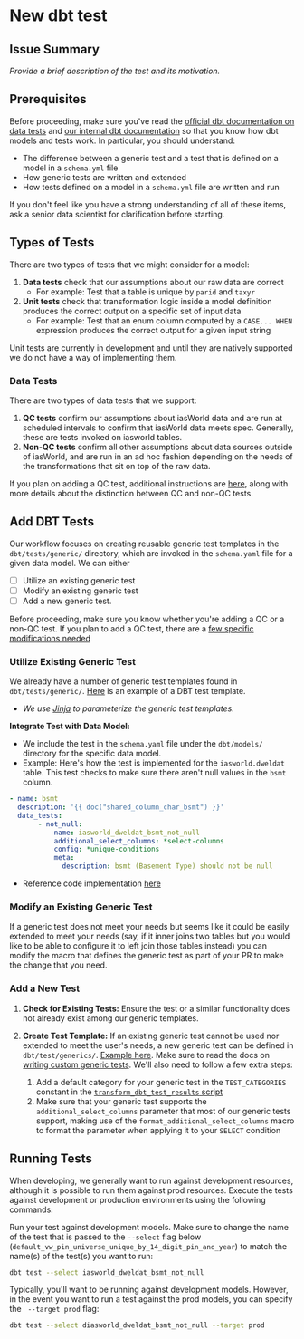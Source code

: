 # New dbt test

## Issue Summary

_Provide a brief description of the test and its motivation._

## Prerequisites

Before proceeding, make sure you've read the [official dbt documentation on data tests](https://docs.getdbt.com/docs/build/data-tests) and [our internal dbt documentation](https://github.com/ccao-data/data-architecture/blob/master/dbt/README.md) so that you know how dbt models and tests work. In particular, you should understand:

* The difference between a generic test and a test that is defined on a model in a `schema.yml` file
* How generic tests are written and extended
* How tests defined on a model in a `schema.yml` file are written and run

If you don't feel like you have a strong understanding of all of these items, ask a senior data scientist for clarification before starting.

## Types of Tests

There are two types of tests that we might consider for a model:

1. **Data tests** check that our assumptions about our raw data are correct
    * For example: Test that a table is unique by `parid` and `taxyr`
2. **Unit tests** check that transformation logic inside a model definition
   produces the correct output on a specific set of input data
    * For example: Test that an enum column computed by a `CASE... WHEN`
      expression produces the correct output for a given input string

Unit tests are currently in development and until they are natively supported we do not have a way of implementing them.

### Data Tests

There are two types of data tests that we support:

1. **QC tests** confirm our assumptions about iasWorld data and are run at
   scheduled intervals to confirm that iasWorld data meets spec. Generally, these
   are tests invoked on iasworld tables.
3. **Non-QC tests** confirm all other assumptions about data sources outside
   of iasWorld, and are run in an ad hoc fashion depending on the needs of
   the transformations that sit on top of the raw data.

If you plan on adding a QC test, additional instructions are [here](https://github.com/ccao-data/data-architecture/blob/master/dbt/README.md#adding-data-tests), along with more details about the distinction between QC and non-QC tests.

## Add DBT Tests

Our workflow focuses on creating reusable generic test templates in the `dbt/tests/generic/` directory, which are invoked in the `schema.yaml` file for a given data model.
We can either
- [ ] Utilize an existing generic test
- [ ] Modify an existing generic test
- [ ] Add a new generic test.

Before proceeding, make sure you know whether you're adding a QC or a non-QC test. If you plan to add a QC test, there are a [few specific modifications needed](https://github.com/ccao-data/data-architecture/blob/master/dbt/README.md#adding-qc-tests) 

### Utilize Existing Generic Test

We already have a number of generic test templates found in `dbt/tests/generic/`. [Here](https://github.com/ccao-data/data-architecture/blob/master/dbt/tests/generic/test_unique_combination_of_columns.sql) is an example of a DBT test template.
   - _We use [Jinja](https://jinja.palletsprojects.com/en/3.1.x/templates/) to parameterize the generic test templates._

**Integrate Test with Data Model:**
   - We include the test in the `schema.yaml` file under the `dbt/models/` directory for the specific data model.
   - Example: Here's how the test is implemented for the `iasworld.dweldat` table. This test checks to make sure there aren't null values in the `bsmt` column.

 ```yaml
 - name: bsmt
   description: '{{ doc("shared_column_char_bsmt") }}'
   data_tests:
        - not_null:
            name: iasworld_dweldat_bsmt_not_null
            additional_select_columns: *select-columns
            config: *unique-conditions
            meta:
              description: bsmt (Basement Type) should not be null
 ```
   - Reference code implementation [here](https://github.com/ccao-data/data-architecture/blob/bce7ae1f78c9858a937192ab009c4f873f671917/dbt/models/iasworld/schema/iasworld.dweldat.yml#L93)

### Modify an Existing Generic Test

If a generic test does not meet your needs but seems like it could be easily extended to meet your needs (say, if it inner
joins two tables but you would like to be able to configure it to left join those tables instead) you can modify the macro
that defines the generic test as part of your PR to make the change that you need.

### Add a New Test

1. **Check for Existing Tests:** Ensure the test or a similar functionality does not already exist among our generic templates. 

2. **Create Test Template:** If an existing generic test cannot be used nor extended to meet the user's needs, a new generic test can be defined in `dbt/test/generics/`. [Example here](https://github.com/ccao-data/data-architecture/blob/master/dbt/tests/generic/test_unique_combination_of_columns.sql). Make sure to read the docs on [writing custom generic tests](https://docs.getdbt.com/best-practices/writing-custom-generic-tests). We'll also need to follow a few extra steps:
   1. Add a default category for your generic test in
        the `TEST_CATEGORIES` constant in the [`transform_dbt_test_results`
        script](https://github.com/ccao-data/data-architecture/blob/master/.github/scripts/transform_dbt_test_results.py)
   2. Make sure that your generic test supports the `additional_select_columns`
        parameter that most of our generic tests support, making use
        of the `format_additional_select_columns` macro to format the
        parameter when applying it to your `SELECT` condition




## Running Tests

When developing, we generally want to run against development resources, although it is possible to run them against prod resources. Execute the tests against development or production environments using the following commands:

Run your test against development models. Make sure to change the name of the test that is passed to the `--select` flag below (`default_vw_pin_universe_unique_by_14_digit_pin_and_year`) to match the name(s) of the test(s) you want to run:

```bash
dbt test --select iasworld_dweldat_bsmt_not_null
```

Typically, you'll want to be running against development models. However, in the event you want to run a test against the prod models, you can specify the ` --target prod` flag:

```bash
dbt test --select diasworld_dweldat_bsmt_not_null --target prod
```

